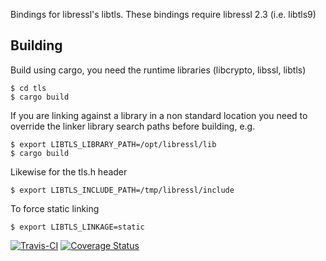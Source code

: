 
Bindings for libressl's libtls. These bindings require libressl 2.3 (i.e. libtls9)

## Building

Build using cargo, you need the runtime libraries (libcrypto, libssl, libtls)

    $ cd tls
    $ cargo build

If you are linking against a library in a non standard location you need to override the linker library search paths before building, e.g.

    $ export LIBTLS_LIBRARY_PATH=/opt/libressl/lib
    $ cargo build

Likewise for the tls.h header

    $ export LIBTLS_INCLUDE_PATH=/tmp/libressl/include

To force static linking

    $ export LIBTLS_LINKAGE=static

[![Travis-CI](https://travis-ci.org/equalsraf/rust-tls.svg?branch=master)](https://travis-ci.org/equalsraf/rust-tls)
[![Coverage Status](https://coveralls.io/repos/equalsraf/rust-tls/badge.svg?branch=master&service=github)](https://coveralls.io/github/equalsraf/rust-tls?branch=master)
